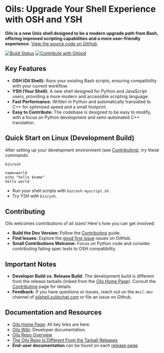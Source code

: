 # Oils: Upgrade Your Shell Experience with OSH and YSH

**Oils is a new Unix shell designed to be a modern upgrade path from Bash, offering improved scripting capabilities and a more user-friendly experience.**  [View the source code on GitHub](https://github.com/oils-for-unix/oils).

[![Build Status](https://github.com/oils-for-unix/oils/actions/workflows/all-builds.yml/badge.svg?branch=master)](https://github.com/oils-for-unix/oils/actions/workflows/all-builds.yml)
<a href="https://gitpod.io/from-referrer/">
  <img src="https://img.shields.io/badge/Contribute%20with-Gitpod-908a85?logo=gitpod" alt="Contribute with Gitpod" />
</a>

## Key Features

*   **OSH (Oil Shell):** Runs your existing Bash scripts, ensuring compatibility with your current workflow.
*   **YSH (Your Shell):** A new shell designed for Python and JavaScript users, providing a more modern and accessible scripting language.
*   **Fast Performance:** Written in Python and automatically translated to C++ for optimized speed and a small footprint.
*   **Easy to Contribute:** The codebase is designed to be easy to modify, with a focus on Python development and semi-automated C++ translation.

## Quick Start on Linux (Development Build)

After setting up your development environment (see [Contributing](https://github.com/oils-for-unix/oils/wiki/Contributing)), try these commands:

```bash
bin/osh
```

```osh
name=world
echo "hello $name"
hello world
```

*   Run your shell scripts with `bin/osh myscript.sh`.
*   Try YSH with `bin/ysh`.

## Contributing

Oils welcomes contributions of all sizes! Here's how you can get involved:

*   **Build the Dev Version:**  Follow the [Contributing](https://github.com/oils-for-unix/oils/wiki/Contributing) guide.
*   **Find Issues:** Explore the [good first issue](https://github.com/oils-for-unix/oils/issues?q=is%3Aissue+is%3Aopen+label%3A%22good+first+issue%22) issues on GitHub.
*   **Small Contributions Welcome:** Focus on Python code and consider contributing failing spec tests to OSH compatibility.

## Important Notes

*   **Developer Build vs. Release Build:**  The development build is different from the release tarballs (linked from the [Oils Home Page](https://oils.pub/)).  Consult the [Contributing](https://github.com/oils-for-unix/oils/wiki/Contributing) page for details.
*   **Feedback:**  If you have questions or issues, reach out on the `#oil-dev` channel of [oilshell.zulipchat.com](https://oilshell.zulipchat.com/) or file an issue on Github.

## Documentation and Resources

*   [Oils Home Page](https://oils.pub/):  All key links are here.
*   [Oils Wiki](https://github.com/oils-for-unix/oils/wiki): Developer documentation.
*   [Oils Repo Overview](doc/repo-overview.md)
*   [The Oils Repo Is Different From the Tarball Releases](https://github.com/oils-for-unix/oils/wiki/The-Oils-Repo-Is-Different-From-the-Tarball-Releases)
*   **End-user documentation** can be found on each [release page](https://oils.pub/releases.html).